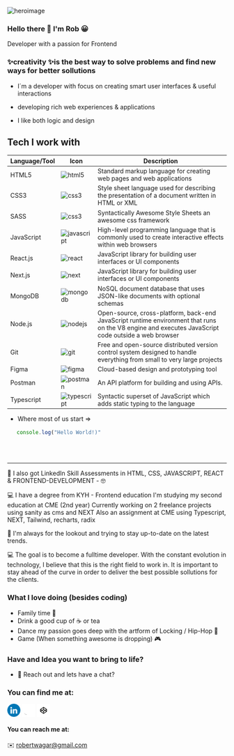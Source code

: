 ![heroimage](https://github.com/robonexx/robonexx/blob/main/robIcon.png)

### Hello there 👋 I'm Rob 😀

Developer with a passion for Frontend 

<!-- <p align="center">
<img src="robIcon.png"  alt="Project image" width="480" height="320" >
</p> -->

### ✨creativity ✨is the best way to solve problems and find new ways for better sollutions

* I´m a developer with focus on creating smart user interfaces & useful interactions

* developing rich web experiences & applications

* I like both logic and design

## Tech I work with
<!-- <details>

<summary># 🛠 The Languages and Tools I use</summary> -->

|  Language/Tool  |  Icon  |  Description  |
| --- | --- | --- |
| HTML5 | <img src="https://cdn.jsdelivr.net/gh/devicons/devicon/icons/html5/html5-plain-wordmark.svg" alt="html5" width="40" height="40"/> </a> | Standard markup language for creating web pages and web applications |
| CSS3 | <img src="https://cdn.jsdelivr.net/gh/devicons/devicon/icons/css3/css3-plain-wordmark.svg" alt="css3" width="40" height="40"/> </a> | Style sheet language used for describing the presentation of a document written in HTML or XML |
| SASS | <img src="https://cdn.jsdelivr.net/gh/devicons/devicon/icons/sass/sass-original.svg" alt="css3" width="40" height="40"/> </a> | Syntactically Awesome Style Sheets an awesome css framework |
| JavaScript | <img src="https://cdn.jsdelivr.net/gh/devicons/devicon/icons/javascript/javascript-original.svg" alt="javascript" width="40" height="40"/> </a> | High-level programming language that is commonly used to create interactive effects within web browsers |
| React.js | <img src="https://cdn.jsdelivr.net/gh/devicons/devicon/icons/react/react-original-wordmark.svg" alt="react" width="40" height="40"/> </a> | JavaScript library for building user interfaces or UI components |
| Next.js | <img src="https://cdn.jsdelivr.net/gh/devicons/devicon/icons/nextjs/nextjs-original-wordmark.svg" alt="next" width="40" height="40"/> </a> | JavaScript library for building user interfaces or UI components |
| MongoDB | <img src="https://cdn.jsdelivr.net/gh/devicons/devicon/icons/mongodb/mongodb-original.svg" alt="mongodb" width="40" height="40"/> </a> | NoSQL document database that uses JSON-like documents with optional schemas |
| Node.js | <img src="https://cdn.jsdelivr.net/gh/devicons/devicon/icons/nodejs/nodejs-original.svg" alt="nodejs" width="40" height="40"/> </a> | Open-source, cross-platform, back-end JavaScript runtime environment that runs on the V8 engine and executes JavaScript code outside a web browser |
| Git | <img src="https://cdn.jsdelivr.net/gh/devicons/devicon/icons/git/git-original.svg" alt="git" width="40" height="40"/> </a> | Free and open-source distributed version control system designed to handle everything from small to very large projects |
| Figma | <img src="https://cdn.jsdelivr.net/gh/devicons/devicon/icons/figma/figma-original.svg" alt="figma" width="40" height="40"/> </a> | Cloud-based design and prototyping tool |
| Postman |  <img src="https://www.vectorlogo.zone/logos/getpostman/getpostman-icon.svg" alt="postman" width="40" height="40"/> </a> | An API platform for building and using APIs.  |
| Typescript | <img src="https://cdn.jsdelivr.net/gh/devicons/devicon/icons/typescript/typescript-original.svg" alt="typescript" width="40" height="40"/> </a> | Syntactic superset of JavaScript which adds static typing to the language |

- Where most of us start =>

```javascript
   console.log("Hello World!)"
```

<!-- </details> -->
 
 <br>

 <br>

 ---

🚀 I also got LinkedIn Skill Assessments in HTML, CSS, JAVASCRIPT, REACT & FRONTEND-DEVELOPMENT - 🤓

💻 I have a degree from KYH - Frontend education
I'm studying my second education at CME (2nd year)
Currently working on 2 freelance projects using sanity as cms and NEXT
Also an assignment at CME using Typescript, NEXT, Tailwind, recharts, radix

🚀 I'm always for the lookout and trying to stay up-to-date on the latest trends.

💻 The goal is to become a fulltime developer. 
With the constant evolution in technology, I believe that this is the right field to work in.
It is important to stay ahead of the curve in order to deliver the best possible sollutions for the clients. 


### What I love doing (besides coding)

 - Family time 🥰
 - Drink a good cup of ☕ or tea
 - Dance my passion goes deep with the artform of Locking / Hip-Hop 🕺
 - Game (When something awesome is dropping) 🎮

### Have and Idea you want to bring to life?
- 💬 Reach out and lets have a chat?

### You can find me at:

<p align="left">
<a href="https://www.linkedin.com/in/robert-w%C3%A4gar-1b4661139/" target="_blank"><img align="center" src="socials/LinkedIN.png" alt="" height="30" /></a>
<a href="https://github.com/robonexx" target="_blank"><img align="center" src="socials/Github.png" alt="" height="30" /></a>
<a href="https://codepen.io/robertwagar" target="_blank"><img align="center" src="socials/Codeopen.png" alt="" height="30" /></a>
</p>


#### You can reach me at:

✉️ robertwagar@gmail.com

